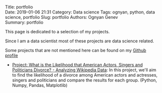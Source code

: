 Title: portfolio      
Date: 2019-01-06 21:31
Category: Data science
Tags: ognyan, python, data science, portfolio
Slug: portfolio
Authors: Ognyan Genev                 
Summary: portfolio               

This page is dedicated to a selection of my projects.

Since I am a data scientist most of these projects are data science related.

Some projects that are not mentioned here can be found on my [Github profile](https://github.com/ogenev)

* [Project: What is the Likelihood that American Actors, Singers and Politicians Divorce? - Analyzing Wikipedia Data](https://github.com/ogenev/us-divorce-project): In this project, we'll aim to find the likelihood of a divorce among American actors and actresses, singers and politicians and compare the results for each group. (Python, Numpy, Pandas, Matplotlib)
